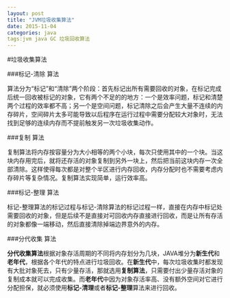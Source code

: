 ```yaml
---
layout: post
title: "JVM垃圾收集算法"
date: 2015-11-04
categories: java
tags:jvm java GC 垃圾回收算法
---
```


#垃圾收集算法

###标记-清除 算法

算法分为“标记”和“清除”两个阶段：首先标记出所有需要回收的对象，在标记完成后统一回收被标记的对象，它有两个不足的的地方：一个是效率问题，标记和清楚两个过程的效率都不高；另一个是空间问题，标记清除之后会产生大量不连续的内存碎片，空间碎片太多可能导致以后程序在运行过程中需要分配较大对象时，无法找到足够的连续内存而不提前触发另一次垃圾收集动作。

###复制 算法

复制算法将内存按容量分为大小相等的两个小块，每次只使用其中的一个块。当这块内存用完后，就将还存活的对象复制到另外一块上，然后把当前这块内存一次全部清除。这样使得每次都是对整个半区进行内存回收，内存分配时也不需要考虑内存碎片等复杂情况。复制算法实现简单，运行效率高。

###标记-整理 算法

标记-整理算法的标记过程与标记-清除算法的标记过程一样，直接在内存中标记处需要回收的对象，但是后续不是直接对可回收内存直接进行回收，而是让所有存活的对象都像一端移动，然后直接清除掉端边界意外的内存。

###分代收集 算法

**分代收集算法**根据对象存活周期的不同将内存划分为几块，JAVA堆分为**新生代**和**老年代**，根据各个年代的特点进行垃圾回收。在**新生代**中，每次垃圾收集时都发现有大批对象死去，只有少量存活，那就选用**复制算法**，只需要付出少量存活对象的复制成本就可以完成收集。而**老年代**中因为对象存活率高、没有额外空间对它进行分配担保，就必须使用**标记-清理**或者**标记-整理**算法来进行回收。
